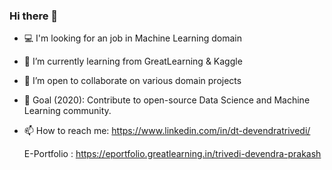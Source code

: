 ### Hi there 👋

- 💻 I'm looking for an job in Machine Learning domain

- 🌱 I’m currently learning from GreatLearning & Kaggle

- 👯 I’m open to collaborate on various domain projects

- 🎯 Goal (2020): Contribute to open-source Data Science and Machine Learning community.

- 📫 How to reach me: https://www.linkedin.com/in/dt-devendratrivedi/

   E-Portfolio   : https://eportfolio.greatlearning.in/trivedi-devendra-prakash
